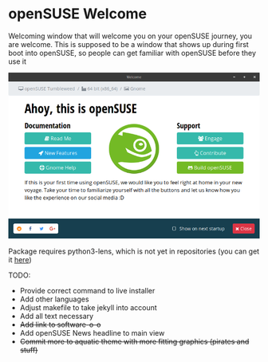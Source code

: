 # openSUSE Welcome
Welcoming window that will welcome you on your openSUSE journey, you are welcome.
This is supposed to be a window that shows up during first boot into openSUSE, so people can get familiar with openSUSE before they use it

![Welcome](Screenshot.png)

Package requires python3-lens, which is not yet in repositories (you can get it [here](https://github.com/kororaproject/kp-lens))

TODO:
* Provide correct command to live installer
* Add other languages
* Adjust makefile to take jekyll into account
* Add all text necessary
* ~~Add link to software-o-o~~
* Add openSUSE News headline to main view
* ~~Commit more to aquatic theme with more fitting graphics (pirates and stuff)~~
